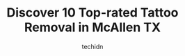 ---
layout: ampstory
image: https://i0.wp.com/www.depkes.org/wp-content/uploads/2023/06/tattoo-removal-0-in-mcallen-tx-1685791154.jpeg?resize=640,853
author: techidn
featured: false
description: Discover the impressive array of Tattoo Removal options in McAllen TX, where you can find 10 of the largest Tattoo Removal establishments in the area. From renowned classics to hidden gems, 
title: Discover 10 Top-rated Tattoo Removal in McAllen TX
cover:
   title: Discover 10 Top-rated Tattoo Removal in McAllen TX
   subtitle: Rickpate
   background: https://www.depkes.org/wp-content/uploads/2023/06/tattoo-removal-0-in-mcallen-tx-1685791154.jpeg

pages: 
 - layout: thirds
   top: <h1>#1 Regenerate Laser MedSpa</h1>
   bottom: "<p>The professionalism and friendliness of this SPA is amazing. I have done laser hair treatment in all areas and have felt 100% comfortable with two different employees. Ev</p>"
   background: https://www.depkes.org/wp-content/uploads/2023/06/tattoo-removal-1-in-mcallen-tx-1685791156.jpeg
   backgroundblur: true
 - layout: thirds
   top: <h1>#2 The Ink Elephant</h1>
   bottom: "<p>This place is awesome! My artist Zach is amazing!!! Every time I give him an idea he brings his own creative twist to it and makes it better than I can imagine! Definitel</p>"
   background: https://www.depkes.org/wp-content/uploads/2023/06/tattoo-removal-2-in-mcallen-tx-1685791156.jpeg
   cta:
      link: https://www.depkes.org/blog/discover-10-top-rated-tattoo-removal-in-mcallen-tx/
      text: Discover 10 Top-rated Tattoo Removal in McAllen TX
 - layout: thirds
   top: <h1>#3 Beautique Medical Spa, your Pro-Aging Clinic</h1>
   bottom: "<p>501 N Ware Rd, McAllen, TX 78501, United States</p>"
   background: https://www.depkes.org/wp-content/uploads/2023/06/tattoo-removal-3-in-mcallen-tx-1685791157.jpeg
   cta:
      link: https://www.depkes.org/blog/discover-10-top-rated-tattoo-removal-in-mcallen-tx/
      text: Discover 10 Top-rated Tattoo Removal in McAllen TX
 - layout: thirds
   top: <h1>#4 Dermatique Med Spa</h1>
   bottom: "<p>2513 W Trenton Rd, Edinburg, TX 78539, United States</p>"
   background: https://images.unsplash.com/photo-1547366785-564103df7e13?ixlib=rb-4.0.3&ixid=MnwxMjA3fDB8MHxwaG90by1wYWdlfHx8fGVufDB8fHx8&auto=format&fit=crop&w=640&h=853&q=80
   cta:
      link: https://www.depkes.org/blog/discover-10-top-rated-tattoo-removal-in-mcallen-tx/
      text: Discover 10 Top-rated Tattoo Removal in McAllen TX
 - layout: thirds
   top: <h1>#5 Buena Suerte Tattoo</h1>
   bottom: "<p>2030 N Cage Blvd A, Pharr, TX 78577, United States</p>"
   background: https://images.unsplash.com/photo-1546497974-b213c9efb599?ixlib=rb-4.0.3&ixid=MnwxMjA3fDB8MHxwaG90by1wYWdlfHx8fGVufDB8fHx8&auto=format&fit=crop&w=640&h=853&q=80
   cta:
      link: https://www.depkes.org/blog/discover-10-top-rated-tattoo-removal-in-mcallen-tx/
      text: Discover 10 Top-rated Tattoo Removal in McAllen TX
 - layout: thirds
   top: <h1>#6 LADY INK EMPIRE TATTOO & PIERCING STUDIO</h1>
   bottom: "<p>1411 N 10th St suite b, McAllen, TX 78501, United States</p>"
   background: https://images.unsplash.com/photo-1604871000636-074fa5117945?ixlib=rb-4.0.3&ixid=MnwxMjA3fDB8MHxwaG90by1wYWdlfHx8fGVufDB8fHx8&auto=format&fit=crop&w=640&h=853&q=80
   cta:
      link: https://www.depkes.org/blog/discover-10-top-rated-tattoo-removal-in-mcallen-tx/
      text: Discover 10 Top-rated Tattoo Removal in McAllen TX
 - layout: thirds
   top: <h1>#7 New Life Cosmetic Surgery and Wellness Center</h1>
   bottom: "<p>244 Lindberg Ave, McAllen, TX 78501, United States</p>"
   background: https://images.unsplash.com/photo-1549241520-425e3dfc01cb?ixlib=rb-4.0.3&ixid=MnwxMjA3fDB8MHxwaG90by1wYWdlfHx8fGVufDB8fHx8&auto=format&fit=crop&w=640&h=853&q=80
   cta:
      link: https://www.depkes.org/blog/discover-10-top-rated-tattoo-removal-in-mcallen-tx/
      text: Discover 10 Top-rated Tattoo Removal in McAllen TX
 - layout: thirds
   middle: Continue reading...
   background: https://images.unsplash.com/photo-1533735380053-eb8d0759b24a?ixlib=rb-4.0.3&ixid=MnwxMjA3fDB8MHxwaG90by1wYWdlfHx8fGVufDB8fHx8&auto=format&fit=crop&w=640&h=853&q=80
   cta:
      link: https://www.depkes.org/blog/discover-10-top-rated-tattoo-removal-in-mcallen-tx/
      text: Discover 10 Top-rated Tattoo Removal in McAllen TX
      
---